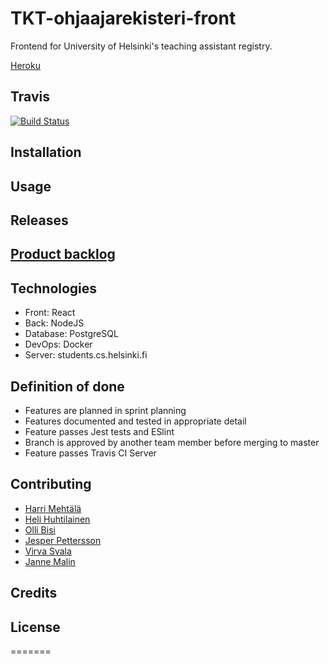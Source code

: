 # TKT-ohjaajarekisteri-front
Frontend for University of Helsinki's teaching assistant registry.

[Heroku](https://tkt-ohjaajarekisteri-front.herokuapp.com/)

## Travis
[![Build Status](https://travis-ci.org/TKT-ohjaajarekisteri/TKT-ohjaajarekisteri-front.svg?branch=master)](https://travis-ci.org/TKT-ohjaajarekisteri/TKT-ohjaajarekisteri-front)

## Installation

## Usage

## Releases

## [Product backlog](https://docs.google.com/spreadsheets/d/1anddOjdDCkdAmyJH2gLAUYYbubbZhXSGxku90kQJT9k/edit#gid=0)

## Technologies
* Front: React
* Back: NodeJS
* Database: PostgreSQL
* DevOps: Docker
* Server: students.cs.helsinki.fi

## Definition of done
* Features are planned in sprint planning
* Features documented and tested in appropriate detail
* Feature passes Jest tests and ESlint
* Branch is approved by another team member before merging to master
* Feature passes Travis CI Server

## Contributing
* [Harri Mehtälä](https://github.com/hajame)
* [Heli Huhtilainen](https://github.com/apndx)
* [Olli Bisi](https://github.com/obisi)
* [Jesper Pettersson](https://github.com/stadibo)
* [Virva Svala](https://github.com/vsvala)
* [Janne Malin](https://github.com/wood101)

## Credits

## License
=======
